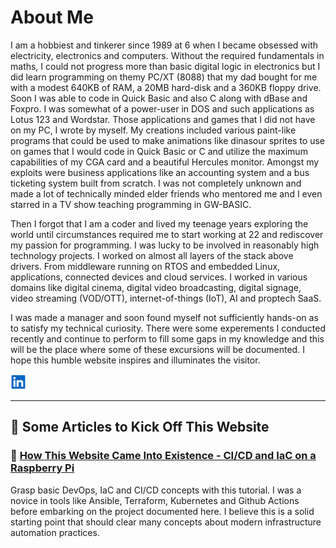 # About Me 

I am a hobbiest and tinkerer since 1989 at 6 when I became obsessed with electricity, electronics and computers. Without the required fundamentals in maths, I could not progress more than basic digital logic in electronics but I did learn programming on themy PC/XT (8088) that my dad bought for me with a modest 640KB of RAM, a 20MB hard-disk and a 360KB floppy drive. Soon I was able to code in Quick Basic and also C along with dBase and Foxpro. I was somewhat of a power-user in DOS and such applications as Lotus 123 and Wordstar. Those applications and games that I did not have on my PC, I wrote by myself. My creations included various paint-like programs that could be used to make animations like dinasour sprites to use on games that I would code in Quick Basic or C and utilize the maximum capabilities of my CGA card and a beautiful Hercules monitor. Amongst my exploits were business applications like an accounting system and a bus ticketing system built from scratch. I was not completely unknown and made a lot of technically minded elder friends who mentored me and I even starred in a TV show teaching programming in GW-BASIC.

Then I forgot that I am a coder and lived my teenage years exploring the world until circumstances required me to start working at 22 and rediscover my passion for programming. I was lucky to be involved in reasonably high technology projects. I worked on almost all layers of the stack above drivers. From middleware running on RTOS and embedded Linux, applications, connected devices and cloud services. I worked in various domains like digital cinema, digital video broadcasting, digital signage, video streaming (VOD/OTT), internet-of-things (IoT), AI and proptech SaaS.

I was made a manager and soon found myself not sufficiently hands-on as to satisfy my technical curiosity. There were some experements I conducted recently and continue to perform to fill some gaps in my knowledge and this will be the place where some of these excursions will be documented. I hope this humble website inspires and illuminates the visitor.

[<img src="images/linkedin-logo.svg" alt="drawing" width="25" />](https://www.linkedin.com/in/fareedr/)

---

## 🚀 Some Articles to Kick Off This Website

### 📄 [How This Website Came Into Existence - CI/CD and IaC on a Raspberry Pi](./homepi-cicd-pipeline.md "CI/CD pipeline exploration for Pi 5 server")

Grasp basic DevOps, IaC and CI/CD concepts with this tutorial. I was a novice in tools like Ansible, Terraform, Kubernetes and Github Actions before embarking on the project documented here. I believe this is a solid starting point that should clear many concepts about modern infrastructure automation practices.
